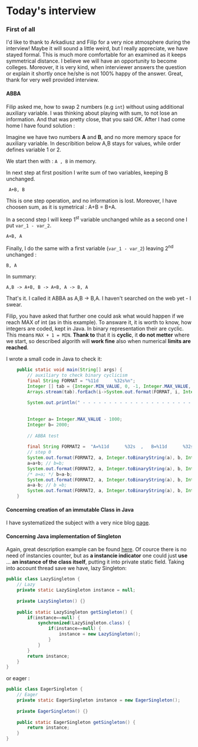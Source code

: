 # Today's interview

### First of all
I'd like to thank to Arkadiusz and Filip for a very nice atmosphere during the interview!
Maybe it will sound a little weird, but I really appreciate, we have stayed formal. This is much more comfortable 
for an examined as it keeps symmetrical distance. I believe we will have an opportunity to become colleges.
Moreover, it is very kind, when interviewer answers the question or explain it shortly once he/she is not 100% happy 
of the answer. 
Great, thank for very well provided interview.


#### ABBA
Filip asked me, how to swap 2 numbers (e.g ```int```) without using additional auxiliary variable.
I was thinking about playing with sum, to not lose an information. And that was pretty close, that you said OK.
After I had come home I have found solution :

Imagine we have two numbers **A** and **B**, and no more memory space for auxiliary variable. 
In describition below A,B stays for values, while order defines variable 1 or 2.

We start then with :
```A , B```
in memory. 

In next step at first position I write sum of two variables, keeping B unchanged.

``` A+B, B```

This is one step operation, and no information is lost. Moreover, I have choosen sum, as it is symetrical : A+B = B+A.

In a second step I will keep 1<sup>st</sup> variable unchanged while as a second one I put `var_1 - var_2`.

```A+B, A```

Finally, I do the same with a first variable (`var_1 - var_2`) leaving 2<sup>nd</sup> unchanged :

```B, A```

In summary:

```A,B -> A+B, B -> A+B, A -> B, A ```

That's it. I called it ABBA as A,B -> B,A. I haven't searched on the web yet - I swear.

Filip, you have asked that further one could ask what would happen if we reach MAX of int (as in this example).
To answare it, it is worth to know, how integers are coded, kept in Java. In binary representation their are cyclic.
This means `MAX + 1 = MIN`. **Thank to** that it is **cyclic**, it **do not metter** where we start, so described algorith will **work fine** also when numerical **limits are reached**.

I wrote a small code in Java to check it:
```java
	public static void main(String[] args) {
		// auxiliary to check binary cyclicism
		final String FORMAT = "%11d      %32s%n";
		Integer [] tab = {Integer.MIN_VALUE, 0, -1, Integer.MAX_VALUE, Integer.MAX_VALUE + 1};
		Arrays.stream(tab).forEach(i->System.out.format(FORMAT, i, Integer.toBinaryString(i)));
		
		System.out.println(" - - - - - - - - - - - - - - - - - - - - - - - - - - - - - - - - - - - - - - - - - -");
		
		
		Integer a= Integer.MAX_VALUE - 1000;
		Integer b= 2000;
		
		// ABBA test
		
		final String FORMAT2 =  "A=%11d      %32s  ,   B=%11d      %32s%n";
		// step 0
		System.out.format(FORMAT2, a, Integer.toBinaryString(a), b, Integer.toBinaryString(b));
		a=a+b; // b=b; 
		System.out.format(FORMAT2, a, Integer.toBinaryString(a), b, Integer.toBinaryString(b));
		/* a=a; */ b=a-b;
		System.out.format(FORMAT2, a, Integer.toBinaryString(a), b, Integer.toBinaryString(b));
		a=a-b; // b =b;
		System.out.format(FORMAT2, a, Integer.toBinaryString(a), b, Integer.toBinaryString(b));
	}
```

#### Concerning creation of an immutable Class in Java
I have systematized the subject with a very nice blog [page](https://www.journaldev.com/129/how-to-create-immutable-class-in-java). 

#### Concerning Java implementation of Singleton
Again, great description example can be found [here](https://www.javaworld.com/article/2073352/core-java/simply-singleton.html?page=2).
Of cource there is no need of instancies counter, but as **a instancie indicator** one could just **use** ... **an instance of the class itself**, putting it into private static field.
Taking into account thread save we have, lazy Singleton:
```java
public class LazySingleton {
	// Lazy
	private static LazySingleton instance = null;
	
	private LazySingleton() {}
	
	public static LazySingleton getSingleton() {
		if(instance==null) {
			synchronized(LazySingleton.class) {
				if(instance==null) {
					instance = new LazySingleton();
				}
			}
		}
		return instance;
	}
}
```
or eager :
```java
public class EagerSingleton {
	// Eager
	private static EagerSingleton instance = new EagerSingleton();
	
	private EagerSingleton() {}
	
	public static EagerSingleton getSingleton() {
		return instance;
	}
}
```
